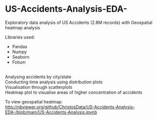 # US-Accidents-Analysis-EDA-
Exploratory data analysis of US Accidents (2.8M records) with Geospatial heatmap analysis<br>

Libraries used:
- Pandas
- Numpy
- Seaborn
- Folium
<br>
Analysing accidents by city/state<br>
Conducting time analysis using distribution plots<br>
Visualisation through scatterplots<br>
Heatmap plot to visualise areas of higher concentration of accidents<br>

To view geospatial heatmap:<br>
http://nbviewer.org/github/ChristosData/US-Accidents-Analysis-EDA-/blob/main/US-Accidents-Analysis.ipynb

